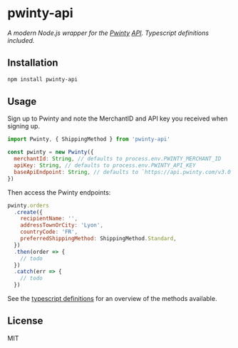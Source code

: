 # pwinty-api

_A modern Node.js wrapper for the [Pwinty](http://pwinty.com) [API](https://pwinty.com/api/). Typescript definitions included._

## Installation

```bash
npm install pwinty-api
```

## Usage

Sign up to Pwinty and note the MerchantID and API key you received when signing up.

```js
import Pwinty, { ShippingMethod } from 'pwinty-api'

const pwinty = new Pwinty({
  merchantId: String, // defaults to process.env.PWINTY_MERCHANT_ID
  apiKey: String, // defaults to process.env.PWINTY_API_KEY
  baseApiEndpoint: String, // defaults to `https://api.pwinty.com/v3.0` if process.env.NODE_ENV === 'production', `https://sandbox.pwinty.com/v3.0` otherwise
})
```

Then access the Pwinty endpoints:

```js
pwinty.orders
  .create({
    recipientName: '',
    addressTownOrCity: 'Lyon',
    countryCode: 'FR',
    preferredShippingMethod: ShippingMethod.Standard,
  })
  .then(order => {
    // todo
  })
  .catch(err => {
    // todo
  })
```

See the [typescript definitions](https://github.com/mathieudutour/pwinty-api/blob/master/src/index.ts#L300-L326) for an overview of the methods available.

## License

MIT
